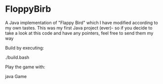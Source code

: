 # FloppyBirb
A Java implementation of "Flappy Bird" which I have modified according to my own tastes. This was my first Java project (ever)- so if you decide to take a look at this code and have any pointers, feel free to send them my way

Build by executing:

./build.bash

Play the game with:

java Game
